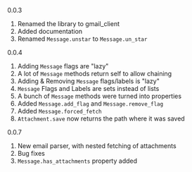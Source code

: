 0.0.3

1. Renamed the library to gmail_client
2. Added documentation
3. Renamed `Message.unstar` to `Message.un_star`

0.0.4

1. Adding `Message` flags are "lazy"
2. A lot of `Message` methods return self to allow chaining
3. Adding & Removing `Message` flags/labels is "lazy"
4. `Message` Flags and Labels are sets instead of lists
5. A bunch of `Message` methods were turned into properties
6. Added `Message.add_flag` and `Message.remove_flag`
7. Added `Message.forced_fetch`
8. `Attachment.save` now returns the path where it was saved

0.0.7

1. New email parser, with nested fetching of attachments
2. Bug fixes
3. `Message.has_attachments` property added
